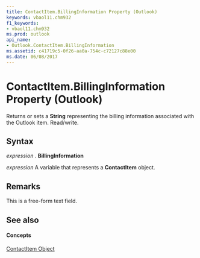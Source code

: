 ```yaml
---
title: ContactItem.BillingInformation Property (Outlook)
keywords: vbaol11.chm932
f1_keywords:
- vbaol11.chm932
ms.prod: outlook
api_name:
- Outlook.ContactItem.BillingInformation
ms.assetid: c41719c5-0f26-aa0a-754c-c72127c88e00
ms.date: 06/08/2017
---
```



# ContactItem.BillingInformation Property (Outlook)

Returns or sets a **String** representing the billing information associated with the Outlook item. Read/write.


## Syntax

 _expression_ . **BillingInformation**

 _expression_ A variable that represents a **ContactItem** object.


## Remarks

This is a free-form text field.


## See also


#### Concepts


[ContactItem Object](contactitem-object-outlook.md)


